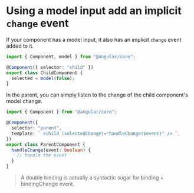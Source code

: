 # Using a model input add an implicit `change` event

If your component has a model input, it also has an implicit `change` event added to it.

```typescript
import { Component, model } from "@angular/core";

@Component({ selector: "child" })
export class ChildComponent {
  selected = model(false);
}
```

In the parent, you can simply listen to the change of the child component's model change.

```typescript
import { Component } from "@angular/core";

@Component({
  selector: "parent",
  template: ` <child (selectedChange)="handleChange($event)" /> `,
})
export class ParentComponent {
  handleChange(event: boolean) {
    // handle the event
  }
}
```

> A double binding is actually a syntactic sugar for binding + bindingChange event.
